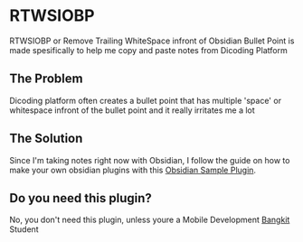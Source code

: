 # RTWSIOBP
RTWSIOBP or Remove Trailing WhiteSpace infront of Obsidian Bullet Point is made spesifically to help me copy and paste notes from Dicoding Platform

## The Problem
Dicoding platform often creates a bullet point that has multiple 'space' or whitespace infront of the bullet point and it really irritates me a lot

## The Solution
Since I'm taking notes right now with Obsidian, I follow the guide on how to make your own obsidian plugins with this [Obsidian Sample Plugin](https://github.com/obsidianmd/obsidian-sample-plugin).

## Do you need this plugin?
No, you don't need this plugin, unless youre a Mobile Development [Bangkit](https://grow.google/intl/id_id/bangkit/?tab=machine-learning) Student

